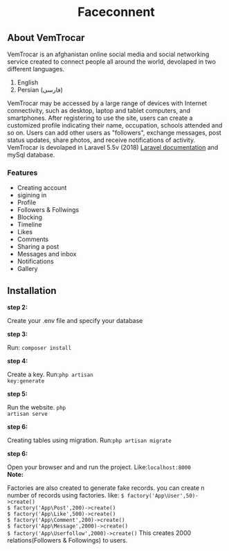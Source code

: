 

 <h1 align="center">Faceconnent</h1>


## About VemTrocar
<p>
  VemTrocar is an afghanistan online social media and social networking service created to connect people all around the world, devolaped in two different languages.
</p>
<ol>
  <li>English</li>
  <li>Persian (فارسی)</li>
</ol>

VemTrocar may be accessed by a large range of devices with Internet connectivity, such as desktop, laptop and tablet computers, and smartphones. After registering to use the site, users can create a customized profile indicating their name, occupation, schools attended and so on. Users can add other users as "followers", exchange messages, post status updates, share photos, and receive notifications of activity.
VemTrocar is devolaped in Laravel 5.5v (2018) [Laravel documentation](https://laravel.com/docs)  and mySql database.

<h3>Features</h3>
<ul>
 <li>Creating account</li>
 <li>sigining in</li>
 <li>Profile</li>
 <li>Followers & Follwings</li>
 <li>Blocking</li>
 <li>Timeline</li>
 <li>Likes</li>
 <li>Comments</li>
 <li>Sharing a post</li>
 <li>Messages and inbox</li>
 <li>Notifications</li>
 <li>Gallery</li>
</ul>


## Installation

<b>step 2: </b> <p>Create your .env file and specify your database</p>
<b>step 3: </b> <p>Run: <code>composer install</code></p>
<b>step 4: </b> <p>Create a key. Run:<code>php artisan key:generate</code></p>
<b>step 5: </b> <p>Run the website. <code>php artisan serve</code></p>
<b>step 6: </b> <p>Creating tables using migration. Run:<code>php artisan migrate</code></p>
<b>step 6: </b> <p>Open your browser and and run the project. Like:<code>localhost:8000</code><br>
<b>Note:</b>
<p> Factories are also created to generate fake records. you can create n number of records using factories. like: 
  <code>$ factory('App\User',50)->create()</code><br>
  <code>$ factory('App\Post',200)->create()</code><br>
  <code>$ factory('App\Like',500)->create()</code><br>
  <code>$ factory('App\Comment',200)->create()</code><br>
  <code>$ factory('App\Message',2000)->create()</code><br>
  <code>$ factory('App\Userfollow',2000)->create()</code> This creates 2000 relations(Followers & Followings) to users. 
<p>
